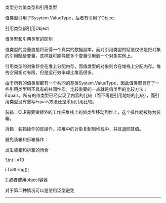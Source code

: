 类型分为值类型和引用类型

值类型引用了Sysytem.ValueType，后者有引用了Object

引用类型都引用Object

值类型和引用类型的区别

值类型的变量直接将获得一个真实的数据副本，而对引用类型的赋值仅仅是把对象的引用赋给变量，这样就可能导致多个变量引用到一个对象实例上。

引用类型的对象将会在堆上分配内存，而值类型的对象则会在堆栈上分配内存。堆栈空间相对有限，但是运行效率却比堆高很多。

由于所有的值类型都有一个共同的基类System.ValueType，因此值类型具有了一些引用类型所不具有的共同性质，比较重要的一点就是值类型的比较方法：Equals。所有的值类型已经实现了内容的比较（而不再是引用地址的比较），而引用类型没有重写Equals方法还是采用引用比较。

装箱：CLR需要做额外的工作把堆栈上的值类型移动到堆上，这个操作就被称为装箱。

拆箱：装箱操作的反操作，把堆中的对象复制到堆栈中，并且返回其值。

避免装箱和拆箱操作：

发生装箱和拆箱的场合

1.int i =10

i.ToString();

2.或者使用object容器

对于第二种情况可以是使用泛型避免

-------------------------------------------------------------



